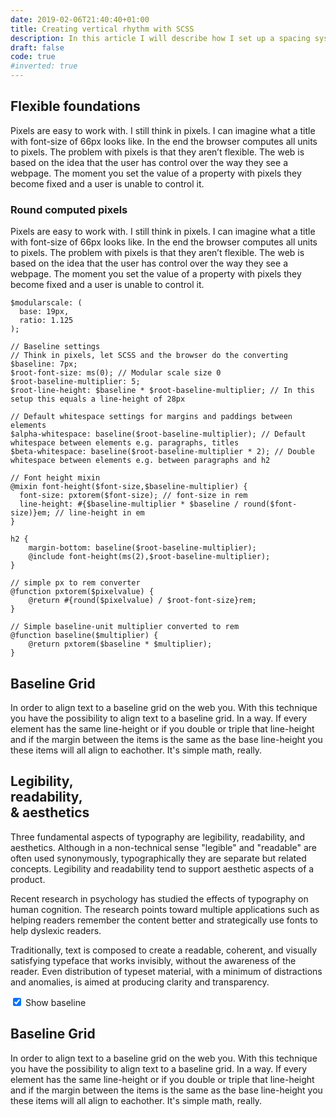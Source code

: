 ```yaml
---
date: 2019-02-06T21:40:40+01:00
title: Creating vertical rhythm with SCSS
description: In this article I will describe how I set up a spacing system with SCSS. It’s based on a single pixel value I use to calculate heights, widths, margin paddings and even line-heights of all components on a web page. This pixel value is computed to flexible units using SCSS. This technique creates vertical rhythm and a consistent use of whitespace throughout the whole design while providing perfect control and a predictable outcome.
draft: false
code: true
#inverted: true
---
```


<!-- I also use the [modular scale plugin](https://www.google.com) to set up a typographic scale.  -->

## Flexible foundations

Pixels are easy to work with. I still think in pixels. I can imagine what a title with font-size of 66px looks like. In the end the browser computes all units to pixels. The problem with pixels is that they aren’t flexible. The web is based on the idea that the user has control over the way they see a webpage. The moment you set the value of a property with pixels they become fixed and a user is unable to control it.  

### Round computed pixels

Pixels are easy to work with. I still think in pixels. I can imagine what a title with font-size of 66px looks like. In the end the browser computes all units to pixels. The problem with pixels is that they aren’t flexible. The web is based on the idea that the user has control over the way they see a webpage. The moment you set the value of a property with pixels they become fixed and a user is unable to control it.  


<pre class="c-code"><code class="language-scss">$modularscale: (
  base: 19px,
  ratio: 1.125
);

// Baseline settings
// Think in pixels, let SCSS and the browser do the converting
$baseline: 7px;
$root-font-size: ms(0); // Modular scale size 0
$root-baseline-multiplier: 5;
$root-line-height: $baseline * $root-baseline-multiplier; // In this setup this equals a line-height of 28px

// Default whitespace settings for margins and paddings between elements
$alpha-whitespace: baseline($root-baseline-multiplier); // Default whitespace between elements e.g. paragraphs, titles
$beta-whitespace: baseline($root-baseline-multiplier * 2); // Double whitespace between elements e.g. between paragraphs and h2</code></pre>

<pre class="c-code"><code class="language-scss">// Font height mixin
@mixin font-height($font-size,$baseline-multiplier) {
  font-size: pxtorem($font-size); // font-size in rem
  line-height: #{$baseline-multiplier * $baseline / round($font-size)}em; // line-height in em
}</code></pre>

<pre class="c-code"><code class="language-scss">h2 {    
    margin-bottom: baseline($root-baseline-multiplier);
    @include font-height(ms(2),$root-baseline-multiplier);
}</code></pre>
<pre class="c-code"><code class="language-scss">// simple px to rem converter
@function pxtorem($pixelvalue) {
    @return #{round($pixelvalue) / $root-font-size}rem;
}

// Simple baseline-unit multiplier converted to rem
@function baseline($multiplier) {
    @return pxtorem($baseline * $multiplier);
}</code></pre>

## Baseline Grid

In order to align text to a baseline grid on the web you. With this technique you have the possibility to align text to a baseline grid. In a way. If every element has the same line-height or if you double or triple that line-height and if the margin between the items is the same as the base line-height you these items will all align to eachother. It's simple math, really.

<div class="c-example has-baseline js-example">    
    <div class="c-example__body">        
        <div class="c-example__content">
            <div class="e-columns">
                <h2 class="e-baseline-title">            
                    Legibility, <br> readability, <br> &amp; aesthetics
                </h2>
                <p class="e-baseline-paragraph">
                    Three fundamental aspects of typography are legibility, readability, and aesthetics. Although in a non-technical sense "legible" and "readable" are often used synonymously, typographically they are separate but related concepts. Legibility and readability tend to support aesthetic aspects of a product.
                </p>
                <p class="e-baseline-paragraph">
                    Recent research in psychology has studied the effects of typography on human cognition. The research points toward multiple applications such as helping readers remember the content better and strategically use fonts to help dyslexic readers.
                </p>                
                <p class="e-baseline-paragraph">
                    Traditionally, text is composed to create a readable, coherent, and visually satisfying typeface that works invisibly, without the awareness of the reader. Even distribution of typeset material, with a minimum of distractions and anomalies, is aimed at producing clarity and transparency.
                </p>
            </div>
        </div>
        <div class="c-baseline-overlay c-baseline-overlay--unit"></div>
    </div>    
    <div class="c-example__toggle">
        <label class="c-toggle">
            <input class="c-toggle__checkbox js-toggle-example-baseline" type="checkbox" checked> Show baseline
        </label>
    </div>
</div>

## Baseline Grid

In order to align text to a baseline grid on the web you. With this technique you have the possibility to align text to a baseline grid. In a way. If every element has the same line-height or if you double or triple that line-height and if the margin between the items is the same as the base line-height you these items will all align to eachother. It's simple math, really.
